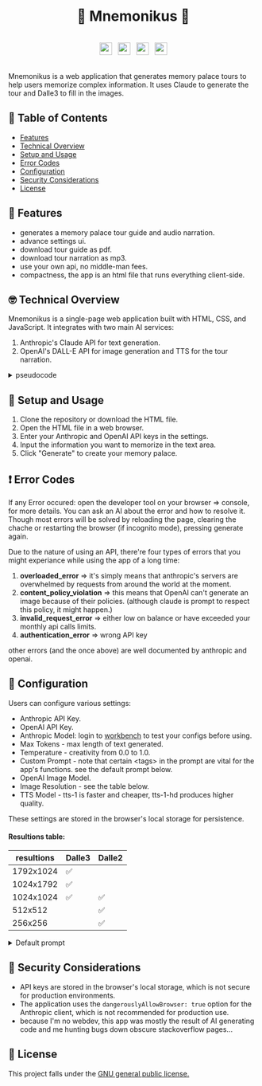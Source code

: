 <div align="center"><h1>🧠 Mnemonikus 🏰</h1></div>

<br>
<div align="center">
  <img/ src="https://github.com/user-attachments/assets/2ca621b7-7002-4004-8d39-c14958c7d741" height="25">&nbsp;&nbsp;
  <img/ src="https://github.com/user-attachments/assets/3cd1ab55-deda-4cdd-a21e-951d91bf3231" height="25">&nbsp;&nbsp;
  <img/ src="https://github.com/user-attachments/assets/55329fae-573e-4e68-8f7c-69d106b63d1a" height="25">&nbsp;&nbsp;
  <img/ src="https://github.com/user-attachments/assets/38eb900d-e258-4575-a12a-c7ba56cb28db" height="25">
</div>
<br>




Mnemonikus is a web application that generates memory palace tours to help users memorize complex information. It uses Claude to generate the tour and Dalle3 to fill in the images.

## 📖 Table of Contents

* [Features](#-features)
* [Technical Overview](#-technical-overview)
* [Setup and Usage](#-setup-and-usage)
* [Error Codes](#-error-codes)
* [Configuration](#-configuration)
* [Security Considerations](#-security-considerations)
* [License](#-license)

## 🦆 Features

- generates a memory palace tour guide and audio narration.
- advance settings ui.
- download tour guide as pdf.
- download tour narration as mp3.
- use your own api, no middle-man fees.
- compactness, the app is an html file that runs everything client-side.

## 🤓 Technical Overview

Mnemonikus is a single-page web application built with HTML, CSS, and JavaScript. It integrates with two main AI services:

1. Anthropic's Claude API for text generation.
2. OpenAI's DALL-E API for image generation and TTS for the tour narration.

<details>
  <summary> pseudocode </summary>

  ```javascript
<div id="result"></div>

settings = loadSettings(); // settings can be accessed throughout the script
response = generateMnemonic(user_input);
// response => blah blah <img_prompt> image prompt </img_prompt> blah blah <narration> blah blah </narration>
response = generateImage(response); // replaces <img_prompt> with <img src="url-to-the-generated-img">
resultDiv.innerHTML = response;

// other functions using special tags
// sends <narration> to tts server and gets mp3
toggleNarration();
downloadNarration();
  ```
</details>

## 🎠 Setup and Usage

1. Clone the repository or download the HTML file.
2. Open the HTML file in a web browser.
3. Enter your Anthropic and OpenAI API keys in the settings.
4. Input the information you want to memorize in the text area.
5. Click "Generate" to create your memory palace.


## ❗ Error Codes
If any Error occured: open the developer tool on your browser => console, for more details. You can ask an AI about the error and how to resolve it. Though most errors will be solved by reloading the page, clearing the chache or restarting the browser (if incognito mode), pressing generate again.

Due to the nature of using an API, there're four types of errors that you might experiance while using the app of a long time:
1. **overloaded_error** => it's simply means that anthropic's servers are overwhelmed by requests from around the world at the moment.
2. **content_policy_violation** => this means that OpenAI can't generate an image because of their policies. (although claude is prompt to respect this policy, it might happen.)
3. **invalid_request_error** => either low on balance or have exceeded your monthly api calls limits.
4. **authentication_error** => wrong API key

other errors (and the once above) are well documented by anthropic and openai.

## 🧰 Configuration

Users can configure various settings:

- Anthropic API Key.
- OpenAI API Key.
- Anthropic Model: login to [workbench](https://console.anthropic.com/workbench/) to test your configs before using.
- Max Tokens - max length of text generated.
- Temperature - creativity from 0.0 to 1.0.
- Custom Prompt - note that certain \<tags\> in the prompt are vital for the app's functions. see the default prompt below.
- OpenAI Image Model.
- Image Resolution - see the table below.
- TTS Model - tts-1 is faster and cheaper, tts-1-hd produces higher quality.

These settings are stored in the browser's local storage for persistence.

#### Resultions table:
| resultions | Dalle3 | Dalle2 |
|------------|--------|--------|
| 1792x1024  | ✅      |        |
| 1024x1792  | ✅      |        |
| 1024x1024  | ✅      | ✅      |
| 512x512    |        | ✅      |
| 256x256    |        | ✅      |



<details>
<summary>Default prompt</summary>

```
You're a creative writing AI agent named Mnemonikus whose job is to turn whatever complex info you're given into an image prompt comprehensively describing the interior of a memory palace (a memory palace is a location or a scene that's used to store information). Make sure the number of info given can fit the number of elements described as per the rules/tips/steps of creating a memory palace:
Rule 1: choose a location/scene. Depending on the info given, choose the appropriate  setting. And generate a title for the scene inside an <h2> tag.
Rule 2: plan out the route/path you walk inside the scene. put it inside <div id="route" style ="display:none"> tag.
Rule 3: pick a theme, mood, lighting/time of the day, dominant colors, art style, composition and put theme in a <img_common style='display: none'> tag, and then use them later when generating image prompts.
Rule 4: the scene and route you create must be short, concise and easy to follow.
Rule 5: Don't use too many adjectives.
Rule 6: Don't describe unrelated elements.
Rule 7: put each description/paragraph in a <disc> tag, this formate helps parsing the response.
Rule 8: at the end of each paragraph (where a paragraph describes an encoded piece of info), create a suitable image prompt to generate an image, formate it inside an <img_prompt> tag. Make sure that all the images follow these tips:
a. Be Specific and Detailed.
b. Describe the mood or atmosphere you want to convey.
c. Use Descriptive Adjectives.
d. Consider Perspective and Composition.
e. Specify Lighting and Time of Day.
f. Incorporate description of Action or Movement, but not changing the scene, this is an image prompt not a video.
g. Avoid Overloading the Prompt.
h. Use Analogies or Comparisons.
i. Specify Desired Art Styles or Themes.
j. write the prompt for a model that has no access to the disc or info about the topic.
k. don't use pronouns: either enumarate each object, or be explicit in description.
l. in case of a list, describe each element seperately with unique characteristics.
Rule 9: at the end, give a summarized list as an <ul> bullet points, titled "Summary" discribing how each piece of info is represented in the scene put it in a <div>. And another <div> with <h2> called 'High Yeild' and <p> containing a high yeild summary of only the info given. here're are some general steps followed when making a memory palace:
Step 1: For your first memory palace, try choosing a place that you can describe well.
Step 2: Plan out the whole route — for example: front door, shoe rack, bathroom, kitchen, living room, etc. Some people find that going clockwise is helpful, but it isn't necessary. Eventually, you will have many memory palaces. You will also be able to revise the memory palace after you test it a few times, so don't worry if it's not perfect on the first try.
Step 3: Now take a list of something that you want to memorize — a shopping list of 20 items is a good place to start: carrots, bread, milk, tea, oats, apples, etc.
Step 4: Take one or two items at a time and place a mental image of them in each locus of your memory palace. Try to exaggerate the images of the items and have them interact with the location. Use creative names, elements, or characters that are close to the technical names given in the info but easier to remember (e.g. "noradrinalline" as "Nora {noradrinalline}"). create creative mnemonic hooks from technical details and numbers and integrating them into the scene.
Step 5: Make the mnemonic images come alive with your senses. Exaggeration of the images and humor can help.
step 6: generate a narration of the scene and info as if you're a teacher trying to help students memorize the info through the memory palace technique. Use the disc generated and its image prompt as a guide. Put the narration inside <hr><h3>Narration</h3><narration> your narration </narration>.
```
  </details>

## 🐛 Security Considerations

- API keys are stored in the browser's local storage, which is not secure for production environments.
- The application uses the `dangerouslyAllowBrowser: true` option for the Anthropic client, which is not recommended for production use.
- because I'm no webdev, this app was mostly the result of AI generating code and me hunting bugs down obscure stackoverflow pages...


## 🎫 License
This project falls under the [GNU general public license.](https://github.com/mohsilas/clipycards/blob/main/LICENSE)
